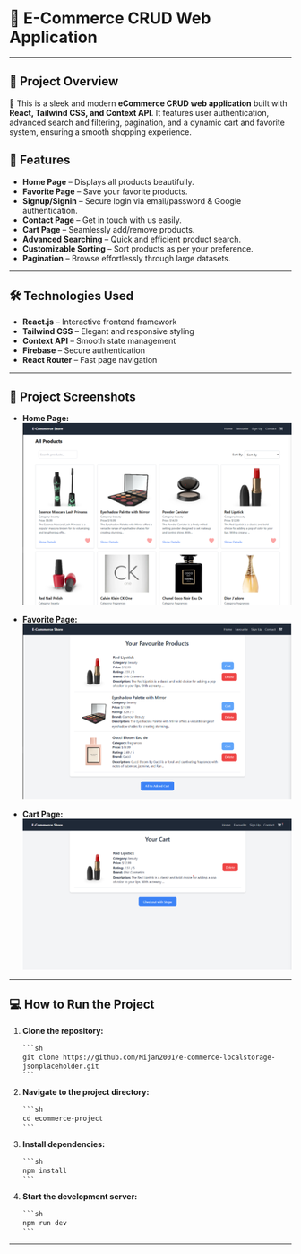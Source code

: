 # 🌟 E-Commerce CRUD Web Application

---

## 📌 Project Overview

🎉 This is a sleek and modern **eCommerce CRUD web application** built with **React, Tailwind CSS, and Context API**. It features user authentication, advanced search and filtering, pagination, and a dynamic cart and favorite system, ensuring a smooth shopping experience.

## 🚀 Features

-   **Home Page** – Displays all products beautifully.
-   **Favorite Page** – Save your favorite products.
-   **Signup/Signin** – Secure login via email/password & Google authentication.
-   **Contact Page** – Get in touch with us easily.
-   **Cart Page** – Seamlessly add/remove products.
-   **Advanced Searching** – Quick and efficient product search.
-   **Customizable Sorting** – Sort products as per your preference.
-   **Pagination** – Browse effortlessly through large datasets.

---

## 🛠️ Technologies Used

-   **React.js** – Interactive frontend framework
-   **Tailwind CSS** – Elegant and responsive styling
-   **Context API** – Smooth state management
-   **Firebase** – Secure authentication
-   **React Router** – Fast page navigation

---

## 📸 Project Screenshots

-   **Home Page:**  
     ![Home Page](./image1.png)

-   **Favorite Page:**  
     ![Favorite Page](./image2.png)

-   **Cart Page:**  
     ![Cart Page](./image3.png)

---

## 💻 How to Run the Project

1.  **Clone the repository:**

        ```sh
        git clone https://github.com/Mijan2001/e-commerce-localstorage-jsonplaceholder.git
        ```

2.  **Navigate to the project directory:**

        ```sh
        cd ecommerce-project
        ```

3.  **Install dependencies:**

        ```sh
        npm install
        ```

4.  **Start the development server:**

        ```sh
        npm run dev
        ```

---
